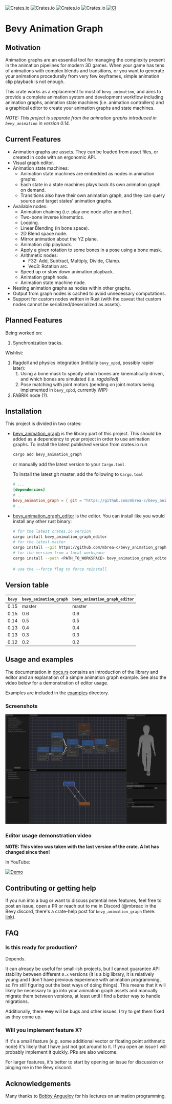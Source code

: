 ![Crates.io](https://img.shields.io/crates/v/bevy_animation_graph) ![Crates.io](https://img.shields.io/crates/d/bevy_animation_graph)
![Crates.io](https://img.shields.io/crates/v/bevy_animation_graph_editor) ![Crates.io](https://img.shields.io/crates/d/bevy_animation_graph_editor)
[![CI](https://github.com/mbrea-c/bevy_animation_graph/actions/workflows/ci.yaml/badge.svg)](https://github.com/mbrea-c/bevy_animation_graph/actions/workflows/ci.yaml)

# Bevy Animation Graph

## Motivation

Animation graphs are an essential tool for managing the complexity present in
the animation pipelines for modern 3D games. When your game has tens of
animations with complex blends and transitions, or you want to generate
your animations procedurally from very few keyframes, simple animation
clip playback is not enough.

This crate works as a replacement to most of `bevy_animation`, and aims to
provide a complete animation system and development workflow including
animation graphs, animation state machines (i.e. animation controllers)
and a graphical editor to create your animation graphs and state machines. 

_NOTE: This project is separate from the animation graphs introduced in `bevy_animation`
in version 0.14._

## Current Features

- Animation graphs are assets. They can be loaded from asset files, or created in code with an ergonomic API.
- Visual graph editor.
- Animation state machines:
  - Animation state machines are embedded as nodes in animation graphs.
  - Each state in a state machines plays back its own animation graph on demand.
  - Transitions also have their own animation graph, and they can query source
    and target states' animation graphs.
- Available nodes:
  - Animation chaining (i.e. play one node after another).
  - Two-bone inverse kinematics.
  - Looping.
  - Linear Blending (in bone space).
  - 2D Blend space node.
  - Mirror animation about the YZ plane.
  - Animation clip playback.
  - Apply a given rotation to some bones in a pose using a bone mask.
  - Arithmetic nodes:
    - F32: Add, Subtract, Multiply, Divide, Clamp.
    - Vec3: Rotation arc.
  - Speed up or slow down animation playback.
  - Animation graph node.
  - Animation state machine node.
- Nesting animation graphs as nodes within other graphs.
- Output from graph nodes is cached to avoid unnecessary computations.
- Support for custom nodes written in Rust (with the caveat that custom nodes cannot be serialized/deserialized as assets).

## Planned Features

Being worked on:

1. Synchronization tracks.

Wishlist:

1. Ragdoll and physics integration (inititally `bevy_xpbd`, possibly rapier later):
   1. Using a bone mask to specify which bones are kinematically driven, and which bones are simulated (i.e. _ragdolled_)
   2. Pose matching with joint motors (pending on joint motors being implemented in `bevy_xpbd`, currently WIP)
1. FABRIK node (?).

## Installation

This project is divided in two crates:

- [bevy_animation_graph](https://crates.io/crates/bevy_animation_graph) is the
  library part of this project. This should be added as a dependency to your
  project in order to use animation graphs. To install the latest published version from crates.io run

  ```bash
  cargo add bevy_animation_graph
  ```

  or manually add the latest version to your `Cargo.toml`.

  To install the latest git master, add the following to `Cargo.toml`

  ```toml
  # ...
  [dependencies]
  # ...
  bevy_animation_graph = { git = "https://github.com/mbrea-c/bevy_animation_graph.git" }
  # ...
  ```

- [bevy_animation_graph_editor](https://crates.io/crates/bevy_animation_graph_editor)
  is the editor. You can install like you would install any other rust binary:

  ```bash
  # for the latest crates.io version
  cargo install bevy_animation_graph_editor
  # for the latest master
  cargo install --git https://github.com/mbrea-c/bevy_animation_graph bevy_animation_graph_editor
  # for the version from a local workspace
  cargo install --path <PATH_TO_WORKSPACE> bevy_animation_graph_editor

  # use the --force flag to force reinstall
  ```

## Version table

| `bevy` | `bevy_animation_graph` | `bevy_animation_graph_editor` |
| ------ | ---------------------- | ----------------------------- |
| 0.15   | master                 | master                        |
| 0.15   | 0.6                    | 0.6                           |
| 0.14   | 0.5                    | 0.5                           |
| 0.13   | 0.4                    | 0.4                           |
| 0.13   | 0.3                    | 0.3                           |
| 0.12   | 0.2                    | 0.2                           |

## Usage and examples

The documentation in [docs.rs](https://docs.rs/bevy_animation_graph) contains an
introduction of the library and editor and an explanation of a simple animation graph example.
See also the video below for a demonstration of editor usage.

Examples are included in the [examples](examples/) directory.

### Screenshots

![Locomotion graph example](locomotion_graph.png)

### Editor usage demonstration video

**NOTE: This video was taken with the last version of the crate. A lot has
changed since then!**

In YouTube:

[![Demo](https://img.youtube.com/vi/q-JBSQJIcX0/hqdefault.jpg)](https://www.youtube.com/watch?v=q-JBSQJIcX0)

## Contributing or getting help

If you run into a bug or want to discuss potential new features, feel free to post an issue, open a PR or reach out to me in Discord
(@mbreac in the Bevy discord, there's a crate-help post for `bevy_animation_graph` there: [link](https://discord.com/channels/691052431525675048/1202998277482479616)).

## FAQ

### Is this ready for production?

Depends.

It can already be useful for small-ish projects, but I cannot guarantee
API stability between different `0.x` versions (it is a big library, it is
relatively young and I don't have previous experience with animation programming,
so I'm still figuring out the best ways of doing things).
This means that it will likely be necessary to go into your animation graph
assets and manually migrate them between versions, at least until I find a
better way to handle migrations.

Additionally, there ~~may~~ will be bugs and other issues. I try to get them
fixed as they come up.

### Will you implement feature X?

If it's a small feature (e.g. some additional vector or floating point
arithmetic node) it's likely that I have just not got around to it. If you
open an issue I will probably implement it quickly. PRs are also welcome.

For larger features, it's better to start by opening an issue for discussion or
pinging me in the Bevy discord.

## Acknowledgements

Many thanks to [Bobby Anguelov](https://www.youtube.com/@BobbyAnguelov) for his lectures on animation programming.
